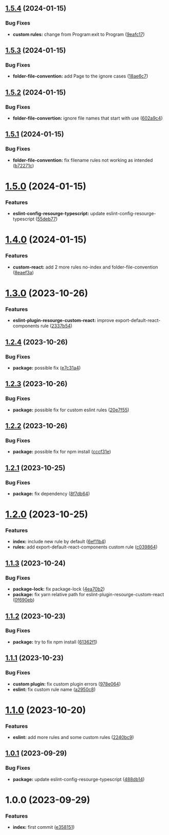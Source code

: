 ## [1.5.4](https://github.com/resourge/eslint-config-resourge-react/compare/v1.5.3...v1.5.4) (2024-01-15)


### Bug Fixes

* **custom rules:** change from Program:exit to Program ([9eafc17](https://github.com/resourge/eslint-config-resourge-react/commit/9eafc17f725fa6fa71b54a5c6ff1f6735ab66a7f))

## [1.5.3](https://github.com/resourge/eslint-config-resourge-react/compare/v1.5.2...v1.5.3) (2024-01-15)


### Bug Fixes

* **folder-file-convention:** add Page to the ignore cases ([18ae6c7](https://github.com/resourge/eslint-config-resourge-react/commit/18ae6c71b53f8391b7ac51af83be808336e0b310))

## [1.5.2](https://github.com/resourge/eslint-config-resourge-react/compare/v1.5.1...v1.5.2) (2024-01-15)


### Bug Fixes

* **folder-file-convertion:** ignore file names that start with use ([602a9c4](https://github.com/resourge/eslint-config-resourge-react/commit/602a9c436221414b2d2b74dbf37d6ca230ad92ab))

## [1.5.1](https://github.com/resourge/eslint-config-resourge-react/compare/v1.5.0...v1.5.1) (2024-01-15)


### Bug Fixes

* **folder-file-convention:** fix filename rules not working as intended ([b72271c](https://github.com/resourge/eslint-config-resourge-react/commit/b72271c3010186184d854296725ee6f6baf1c100))

# [1.5.0](https://github.com/resourge/eslint-config-resourge-react/compare/v1.4.0...v1.5.0) (2024-01-15)


### Features

* **eslint-config-resourge-typescript:** update eslint-config-resourge-typescript ([55deb77](https://github.com/resourge/eslint-config-resourge-react/commit/55deb770bf82c000b31e47b00ba8a076e65b244b))

# [1.4.0](https://github.com/resourge/eslint-config-resourge-react/compare/v1.3.0...v1.4.0) (2024-01-15)


### Features

* **custom-react:** add 2 more rules no-index and folder-file-convention ([8eaef3a](https://github.com/resourge/eslint-config-resourge-react/commit/8eaef3aa0535abb5b24758c5992cb1bf2aa8c866))

# [1.3.0](https://github.com/resourge/eslint-config-resourge-react/compare/v1.2.4...v1.3.0) (2023-10-26)


### Features

* **eslint-plugin-resourge-custom-react:** improve export-default-react-components rule ([2337b54](https://github.com/resourge/eslint-config-resourge-react/commit/2337b54aa3d694116da074d41e8839b79b50b43b))

## [1.2.4](https://github.com/resourge/eslint-config-resourge-react/compare/v1.2.3...v1.2.4) (2023-10-26)


### Bug Fixes

* **package:** possible fix ([e7c31a4](https://github.com/resourge/eslint-config-resourge-react/commit/e7c31a4a9559bea63a235758b161a29c8f026be6))

## [1.2.3](https://github.com/resourge/eslint-config-resourge-react/compare/v1.2.2...v1.2.3) (2023-10-26)


### Bug Fixes

* **package:** possible fix for custom eslint rules ([20e7f55](https://github.com/resourge/eslint-config-resourge-react/commit/20e7f558a8d36038f49deb888b8223e10375615c))

## [1.2.2](https://github.com/resourge/eslint-config-resourge-react/compare/v1.2.1...v1.2.2) (2023-10-26)


### Bug Fixes

* **package:** possible fix for npm install ([cccf31e](https://github.com/resourge/eslint-config-resourge-react/commit/cccf31e9e026544ad587e1bda2ee06dbd61dfa4b))

## [1.2.1](https://github.com/resourge/eslint-config-resourge-react/compare/v1.2.0...v1.2.1) (2023-10-25)


### Bug Fixes

* **package:** fix dependency ([8f7db64](https://github.com/resourge/eslint-config-resourge-react/commit/8f7db6485241460cb4795c300b950fb2b95c411f))

# [1.2.0](https://github.com/resourge/eslint-config-resourge-react/compare/v1.1.3...v1.2.0) (2023-10-25)


### Features

* **index:** include new rule by default ([6ef11b4](https://github.com/resourge/eslint-config-resourge-react/commit/6ef11b41fe1bbe78573691f6b96d13017778ae61))
* **rules:** add export-default-react-components custom rule ([c039864](https://github.com/resourge/eslint-config-resourge-react/commit/c0398644d0054330a7fe0aeb46d6b5963014bede))

## [1.1.3](https://github.com/resourge/eslint-config-resourge-react/compare/v1.1.2...v1.1.3) (2023-10-24)


### Bug Fixes

* **package-lock:** fix package-lock ([4ea70b2](https://github.com/resourge/eslint-config-resourge-react/commit/4ea70b21e6f5ba0f1a3ad3f25b1af0ecb4ec6e55))
* **package:** fix yarn relative path for eslint-plugin-resourge-custom-react ([0f690eb](https://github.com/resourge/eslint-config-resourge-react/commit/0f690eb4102f69e8043458a482c4a0f2c009fded))

## [1.1.2](https://github.com/resourge/eslint-config-resourge-react/compare/v1.1.1...v1.1.2) (2023-10-23)


### Bug Fixes

* **package:** try to fix npm install ([61362f1](https://github.com/resourge/eslint-config-resourge-react/commit/61362f16bf2a644dcdcbeb1741d1a52f524975fe))

## [1.1.1](https://github.com/resourge/eslint-config-resourge-react/compare/v1.1.0...v1.1.1) (2023-10-23)


### Bug Fixes

* **custom plugin:** fix custom plugin errors ([978e064](https://github.com/resourge/eslint-config-resourge-react/commit/978e06470a1ecf190d694f102725c19e0e0ac2b2))
* **eslint:** fix custom rule name ([a2950c8](https://github.com/resourge/eslint-config-resourge-react/commit/a2950c8c3b2e72356606b3cc29a12523c6e52f78))

# [1.1.0](https://github.com/resourge/eslint-config-resourge-react/compare/v1.0.1...v1.1.0) (2023-10-20)


### Features

* **eslint:** add more rules and some custom rules ([2240bc9](https://github.com/resourge/eslint-config-resourge-react/commit/2240bc978f8ef4906de8a8916715c55edfa56ad5))

## [1.0.1](https://github.com/resourge/eslint-config-resourge-react/compare/v1.0.0...v1.0.1) (2023-09-29)


### Bug Fixes

* **package:** update eslint-config-resourge-typescript ([488db14](https://github.com/resourge/eslint-config-resourge-react/commit/488db142c8cd9e05d9c5b0fe6afad113be1480ee))

# 1.0.0 (2023-09-29)


### Features

* **index:** first commit ([e358151](https://github.com/resourge/eslint-config-resourge-react/commit/e358151929d104022ef7248dad6d4af479d1b8e3))
